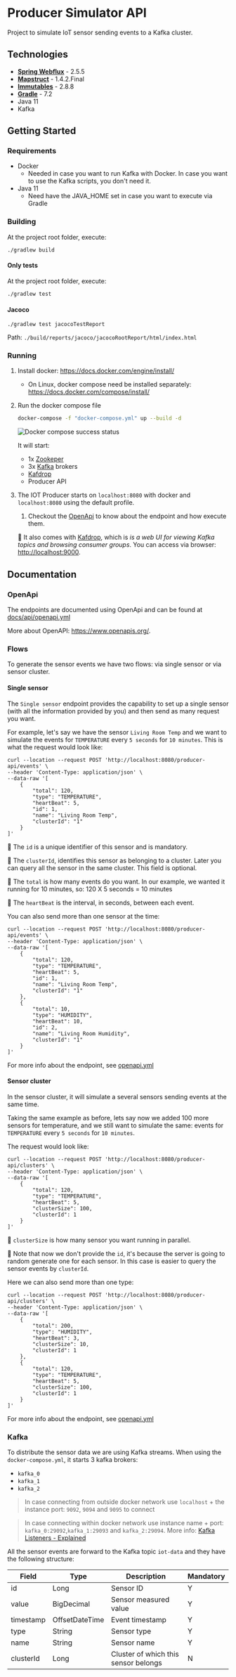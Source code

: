 # Producer Simulator API

Project to simulate IoT sensor sending events to a Kafka cluster.

## Technologies

- **[Spring Webflux](https://docs.spring.io/spring/docs/current/spring-framework-reference/web-reactive.html)** - 2.5.5
- **[Mapstruct](https://mapstruct.org/)** - 1.4.2.Final
- **[Immutables](https://immutables.github.io/)** - 2.8.8
- **[Gradle](https://gradle.org/)** - 7.2
- Java 11
- Kafka

## Getting Started

### Requirements

- Docker
  - Needed in case you want to run Kafka with Docker. In case you want to use the Kafka scripts, you don't need it.
- Java 11
  - Need have the JAVA_HOME set in case you want to execute via Gradle

### Building

At the project root folder, execute:

```shell
./gradlew build
```

#### Only tests

At the project root folder, execute:

```shell
./gradlew test
```

#### Jacoco

```shell
./gradlew test jacocoTestReport
```

Path: `./build/reports/jacoco/jacocoRootReport/html/index.html`

### Running

   1. Install docker: https://docs.docker.com/engine/install/ 

      - On Linux, docker compose need be installed separately: https://docs.docker.com/compose/install/
      
   2. Run the docker compose file

      ````bash
      docker-compose -f "docker-compose.yml" up --build -d
      ````

      ![Docker compose success status](docs/wiki/images/docker-compose-build.png)

      It will start:

      - 1x [Zookeper](https://hub.docker.com/r/wurstmeister/zookeeper)
      - 3x [Kafka](https://hub.docker.com/r/wurstmeister/kafka) brokers
      - [Kafdrop](https://hub.docker.com/r/obsidiandynamics/kafdrop)
      - Producer API

   3. The IOT Producer starts on `localhost:8080` with docker and `localhost:8080` using the default profile.

      1. Checkout the [OpenApi](docs/api/openapi.yml) to know about the endpoint and how execute them.
      
      :memo: It also comes with [Kafdrop](https://github.com/obsidiandynamics/kafdrop), which is *is a web UI for viewing Kafka topics and browsing consumer groups*. You can access via browser: [http://localhost:9000](http://localhost:9000/).

## Documentation

### OpenApi

The endpoints are documented using OpenApi and can be found at [docs/api/openapi.yml](docs/api/openapi.yml)

More about OpenAPI: https://www.openapis.org/.

### Flows

To generate the sensor events we have two flows: via single sensor or via sensor cluster.

#### Single sensor

The `Single sensor` endpoint provides the capability to set up a single sensor (with all the information provided by you) and then send as many request you want. 

For example, let's say we have the sensor `Living Room Temp` and we want to simulate the events for `TEMPERATURE` every `5 seconds`  for `10 minutes`. This is what the request would look like:

````curlrc
curl --location --request POST 'http://localhost:8080/producer-api/events' \
--header 'Content-Type: application/json' \
--data-raw '[
    {
        "total": 120,
        "type": "TEMPERATURE",
        "heartBeat": 5,
        "id": 1,
        "name": "Living Room Temp",
        "clusterId": "1"
    }
]'
````

:memo: The `id` is a unique identifier of this sensor and is mandatory.

:memo: The `clusterId`, identifies this sensor as belonging to a cluster. Later you can query all the sensor in the same cluster. This field is optional.

:memo: The `total` is how many events do you want. In our example, we wanted it running for 10 minutes, so: 120 X 5 seconds = 10 minutes

:memo: The `heartBeat` is the interval, in seconds, between each event.

You can also send more than one sensor at the time:

````curlrc
curl --location --request POST 'http://localhost:8080/producer-api/events' \
--header 'Content-Type: application/json' \
--data-raw '[
    {
        "total": 120,
        "type": "TEMPERATURE",
        "heartBeat": 5,
        "id": 1,
        "name": "Living Room Temp",
        "clusterId": "1"
    },
    {
        "total": 10,
        "type": "HUMIDITY",
        "heartBeat": 10,
        "id": 2,
        "name": "Living Room Humidity",
        "clusterId": "1"
    }
]'
````

For more info about the endpoint, see [openapi.yml](docs/api/openapi.yml)

####  Sensor cluster

In the sensor cluster, it will simulate a several sensors sending events at the same time. 

Taking the same example as before, lets say now we added 100 more sensors for temperature, and we still want to simulate the same: events for `TEMPERATURE` every `5 seconds`  for `10 minutes`. 

The request would look like:

````curlrc
curl --location --request POST 'http://localhost:8080/producer-api/clusters' \
--header 'Content-Type: application/json' \
--data-raw '[
    {
        "total": 120,
        "type": "TEMPERATURE",
        "heartBeat": 5,
        "clusterSize": 100,
        "clusterId": 1
    }
]'
````

:memo: `clusterSize` is how many sensor you want running in parallel.

:memo: Note that now we don't provide the `id`, it's because the server is going to random generate one for each sensor. In this case is easier to query the sensor events by `clusterId`.

Here we can also send more than one type:

````curlrc
curl --location --request POST 'http://localhost:8080/producer-api/clusters' \
--header 'Content-Type: application/json' \
--data-raw '[
    {
        "total": 200,
        "type": "HUMIDITY",
        "heartBeat": 3,
        "clusterSize": 10,
        "clusterId": 1
    },
    {
        "total": 120,
        "type": "TEMPERATURE",
        "heartBeat": 5,
        "clusterSize": 100,
        "clusterId": 1
    }
]'
````

For more info about the endpoint, see [openapi.yml](docs/api/openapi.yml)

### Kafka

To distribute the sensor data we are using Kafka streams. When using the `docker-compose.yml`, it starts 3 kafka brokers:

- `kafka_0`
- `kafka_1`
- `kafka_2`

> In case connecting from outside docker network use `localhost` + the instance port: `9092`, `9094` and `9095` to connect


> In case connecting within docker network use instance name + port: `kafka_0:29092`,`kafka_1:29093` and `kafka_2:29094`. More info: [Kafka Listeners - Explained](https://rmoff.net/2018/08/02/kafka-listeners-explained/) 

All the sensor events are forward to the Kafka topic `iot-data` and they have the following structure:

| Field     | Type           | Description                          | Mandatory |
|-----------|----------------|--------------------------------------|-----------|
| id        | Long           | Sensor ID                            | Y         |
| value     | BigDecimal     | Sensor measured value                | Y         |
| timestamp | OffsetDateTime | Event timestamp                      | Y         |
| type      | String         | Sensor type                          | Y         |
| name      | String         | Sensor name                          | Y         |
| clusterId | Long           | Cluster of which this sensor belongs | N         |
